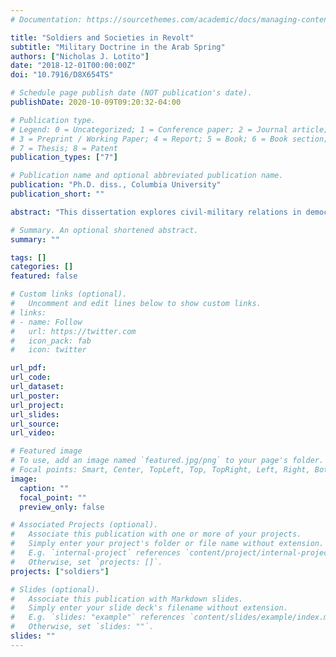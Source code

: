 ```yaml
---
# Documentation: https://sourcethemes.com/academic/docs/managing-content/

title: "Soldiers and Societies in Revolt"
subtitle: "Military Doctrine in the Arab Spring"
authors: ["Nicholas J. Lotito"]
date: "2018-12-01T00:00:00Z"
doi: "10.7916/D8X654TS"

# Schedule page publish date (NOT publication's date).
publishDate: 2020-10-09T09:20:32-04:00

# Publication type.
# Legend: 0 = Uncategorized; 1 = Conference paper; 2 = Journal article;
# 3 = Preprint / Working Paper; 4 = Report; 5 = Book; 6 = Book section;
# 7 = Thesis; 8 = Patent
publication_types: ["7"]

# Publication name and optional abbreviated publication name.
publication: "Ph.D. diss., Columbia University"
publication_short: ""

abstract: "This dissertation explores civil-military relations in democratizing contexts, specifically how the historical relationship between the military and the broader public shapes responses to political crises such as riots and revolutions. I develop a novel theory, rooted in civil-military relations literature from political science and sociology, for how an army's historical interactions with the population and with foreign sponsors create doctrine by shaping organizational culture and practices toward the population. Doctrine, in turn, influences the military’s response to a popular uprising. The foundations of military doctrine are historical and include the military's institutional origins, role in national independence, and relationship to the ruling party. Subsequently, doctrinal innovation occurs as a result of interacting with the domestic population and foreign military sponsors. The dissertation features qualitative case studies of Tunisia, Egypt, and Syria during the Arab Spring and a quantitative data analysis of major uprisings worldwide since 1950. Both qualitative and quantitative evidence demonstrate that the nature of military doctrine explains soldiers' behavior during popular uprisings better than alternative arguments based on capacity, patronage, and ethnicity."

# Summary. An optional shortened abstract.
summary: ""

tags: []
categories: []
featured: false

# Custom links (optional).
#   Uncomment and edit lines below to show custom links.
# links:
# - name: Follow
#   url: https://twitter.com
#   icon_pack: fab
#   icon: twitter

url_pdf:
url_code:
url_dataset:
url_poster:
url_project:
url_slides:
url_source:
url_video:

# Featured image
# To use, add an image named `featured.jpg/png` to your page's folder. 
# Focal points: Smart, Center, TopLeft, Top, TopRight, Left, Right, BottomLeft, Bottom, BottomRight.
image:
  caption: ""
  focal_point: ""
  preview_only: false

# Associated Projects (optional).
#   Associate this publication with one or more of your projects.
#   Simply enter your project's folder or file name without extension.
#   E.g. `internal-project` references `content/project/internal-project/index.md`.
#   Otherwise, set `projects: []`.
projects: ["soldiers"]

# Slides (optional).
#   Associate this publication with Markdown slides.
#   Simply enter your slide deck's filename without extension.
#   E.g. `slides: "example"` references `content/slides/example/index.md`.
#   Otherwise, set `slides: ""`.
slides: ""
---
```


